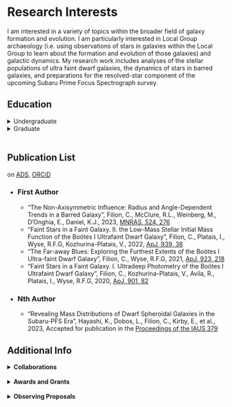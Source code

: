 # Research Interests
I am interested in a variety of topics within the broader field of galaxy formation and evolution. I am particularly interested in Local Group archaeology (i.e. using observations of stars in galaxies within the Local Group to learn about the formation and evolution of those galaxies) and galactic dynamics. My research work includes analyses of the stellar populations of ultra faint dwarf galaxies, the dynamics of stars in barred galaxies, and preparations for the resolved-star component of the upcoming Subaru Prime Focus Spectrograph survey. 

## Education
<details>
  <summary>Undergraduate</summary>
  <p> Bryn Mawr College, Bryn Mawr, PA USA </p>
  <p> 2015 - 2018, A.B. with Honors in Physics, graduated *Magna Cum Laude* </p>
  <p> Undergraduate thesis work advised by Prof. Kate Daniel </p>
</details>

<details>
  <summary>Graduate</summary>
  <p> Johns Hopkins University, Baltimore, MD, USA </p>
  <p> 2018 - Present, PhD Candidate in Physics and Astronomy </p>
  <p> Dissertation work advised by Prof. Rosemary F.G. Wyse, anticipated completion in 2024 </p>
</details>
<br>



## Publication List 
on [ADS](https://ui.adsabs.harvard.edu/search/fq=%7B!type%3Daqp%20v%3D%24fq_database%7D&fq_database=database%3A%20astronomy&q=author%3A(%22filion%2C%20c%22)&sort=date%20desc%2C%20bibcode%20desc&p_=0), [ORCiD](https://orcid.org/0000-0001-5522-5029)

* ### First Author
   * “The Non-Axisymmetric Influence: Radius and Angle-Dependent Trends in a Barred Galaxy”, Filion, C., McClure, R.L., Weinberg, M., D’Onghia, E., Daniel, K.J., 2023, [MNRAS, 524, 276](https://ui.adsabs.harvard.edu/abs/2023MNRAS.524..276F/abstract)
   * “Faint Stars in a Faint Galaxy. II. the Low-Mass Stellar Initial Mass Function of the Boötes I Ultrafaint Dwarf Galaxy”, Filion, C., Platais, I., Wyse, R.F.G, Kozhurina-Platais, V., 2022, [ApJ, 939, 38](https://ui.adsabs.harvard.edu/abs/2022ApJ...939...38F/abstract)
   * “The Far-away Blues: Exploring the Furthest Extents of the Boötes I Ultra-faint Dwarf Galaxy”, Filion, C., Wyse, R.F.G, 2021, [ApJ, 923, 218](https://ui.adsabs.harvard.edu/abs/2021ApJ...923..218F/abstract)
   * “Faint Stars in a Faint Galaxy. I. Ultradeep Photometry of the Boötes I Ultrafaint Dwarf Galaxy”, Filion, C., Kozhurina-Platais, V., Avila, R., Platais, I., Wyse, R.F.G, 2020, [ApJ, 901, 82](https://ui.adsabs.harvard.edu/abs/2020ApJ...901...82F/abstract)
* ### Nth Author
  * “Revealing Mass Distributions of Dwarf Spheroidal Galaxies in the 
Subaru-PFS Era”, Hayashi, K., Dobos, L., Filion, C., Kirby, E., et al., 2023, Accepted for publication in the [Proceedings of the IAUS 379](https://ui.adsabs.harvard.edu/abs/2023arXiv230511309H/abstract)




## Additional Info

<details>
  <summary> <strong> Collaborations </strong> </summary>
  <p> </p>
  <p> Beyond Basis Function Expansion (B-BFE) - *link coming soon* </p>
  <p> Subaru Prime Focus Spectrograph <a href="https://pfs.ipmu.jp/">(PFS) Collaboration </a> </p>
  <p> Mad Astro Dynamics <a href="https://www.madastrodynamics.com/"> Research Group </a> </p>
</details>

<br>

<details>
  <summary> <strong> Awards and Grants </strong> </summary>
  <p> </p>
  <p> American Physical Society Women in Physics Group Grants, 2023 * </p>
  <p> American Astronomical Society International Travel Grant, 2022  </p>
  <p> NASA FINESST Grant, 2020 </p>
  <p> Alumni Association Student Grant * </p>
  <p> * - successful grant proposal that I led on behalf of a service-oriented group </p>
</details>

<br>

<details>
  <summary> <strong> Observing Proposals </strong> </summary>
  <p> </p>
  <p> Prime Focus Spectrograph Subaru Strategic Program (PFS SSP), <em> In preparation </em>, CO-I on a proposed a 365-night survey to be conducted on the Subaru PFS. </p>
  <p> Cool Subdwarfs in the Galactic Halo, <em> Submitted </em>, CO-I on a program to observe candidate cool subdwarfs in the Milky Way stellar halo using unfilled fibers on the Subaru PFS  </p>
  <p> Deciphering the Outer Halo of the Galaxy with Blue Horizontal Branch Stars, <em> Submitted </em>, CO-I on a program to observe candidate blue horizontal branch stars using unfilled fibers on the Subaru PFS </p>
  <p> The ZERO survey - Search for zero-metal stars in the Galaxy with HSC/NB395, <em> Successful </em>, CO-I on a program requesting 2.5 nights on Subaru’s Hyper Suprime-Cam in 2021/2022 </p>
</details>


